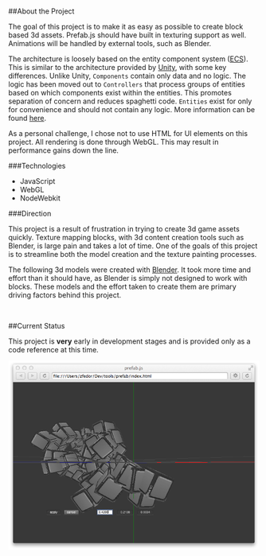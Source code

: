 <img src="https://github.com/zfedoran/prefab.js/raw/master/doc/images/header.png" alt="" />

##About the Project

The goal of this project is to make it as easy as possible to create block based 3d assets. Prefab.js should have built in texturing support as well. Animations will be handled by external tools, such as Blender.

The architecture is loosely based on the entity component system ([ECS](http://en.wikipedia.org/wiki/Entity_component_system)). This is similar to the architecture provided by [Unity](http://docs.unity3d.com/Documentation/Components/index.html), with some key differences. Unlike Unity, `Components` contain only data and no logic. The logic has been moved out to `Controllers` that process groups of entities based on which components exist within the entities. This promotes separation of concern and reduces spaghetti code. `Entities` exist for only for convenience and should not contain any logic. More information can be found [here](http://piemaster.net/2011/07/entity-component-primer/).

As a personal challenge, I chose not to use HTML for UI elements on this project. All rendering is done through WebGL. This may result in performance gains down the line. 

###Technologies

* JavaScript
* WebGL
* NodeWebkit

###Direction

This project is a result of frustration in trying to create 3d game assets quickly. Texture mapping blocks, with 3d content creation tools such as Blender, is large pain and takes a lot of time. One of the goals of this project is to streamline both the model creation and the texture painting processes. 

The following 3d models were created with [Blender](http://www.blender.org/). It took more time and effort than it should have, as Blender is simply not designed to work with blocks. These models and the effort taken to create them are primary driving factors behind this project.

<img src="https://github.com/zfedoran/prefab.js/raw/master/doc/images/sample.png" alt="" />

##Current Status

This project is **very** early in development stages and is provided only as a code reference at this time.

<img src="https://github.com/zfedoran/prefab.js/raw/master/doc/images/screenshot.png" alt="" />

